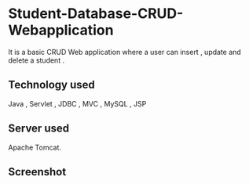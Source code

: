 # Student-Database-CRUD-Webapplication
It is a basic CRUD Web application where a user can insert , update and delete a student .

## Technology used
Java , Servlet , JDBC , MVC , MySQL , JSP

## Server used
Apache Tomcat.

## Screenshot

### 
